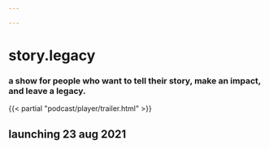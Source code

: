 ```yaml
---

---
```

# story.legacy
### a show for people who want to tell their story, make an impact, and leave a legacy.
{{< partial "podcast/player/trailer.html" >}}

## launching 23 aug 2021
<!-- {{< partial "podcast/button/apple-button.html" >}} -->
